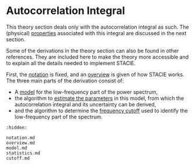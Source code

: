# Autocorrelation Integral

This theory section deals only with the autocorrelation integral as such.
The (physical) [properties](../properties/index.md) associated with this integral
are discussed in the next section.

Some of the derivations in the theory section can also be found in other references.
They are included here to make the theory more accessible
and to explain all the details needed to implement STACIE.

First, the [notation](notation.md) is fixed,
and an [overview](overview.md) is given of how STACIE works.
The three main parts of the derivation consist of:

- A [model](model.md) for the low-frequency part of the power spectrum,
- the algorithm to [estimate the parameters](statistics.md) in this model,
  from which the autocorrelation integral and its uncertainty can be derived,
- and the algorithm to determine the [frequency cutoff](cutoff.md) used
  to identify the low-frequency part of the spectrum.

```{toctree}
:hidden:

notation.md
overview.md
model.md
statistics.md
cutoff.md
```
